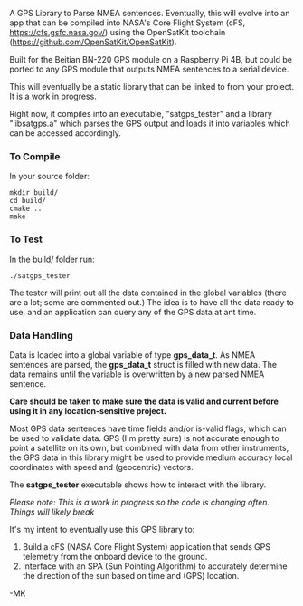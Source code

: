 A GPS Library to Parse NMEA sentences. Eventually, this will evolve into an app that can be compiled into NASA's Core Flight System (cFS, https://cfs.gsfc.nasa.gov/) using the OpenSatKit toolchain (https://github.com/OpenSatKit/OpenSatKit).

Built for the Beitian BN-220 GPS module on a Raspberry Pi 4B, but could be ported to any GPS module that outputs NMEA sentences to a serial device.

This will eventually be a static library that can be linked to from your project. It is a work in progress. 

Right now, it compiles into an executable, "satgps_tester" and a library "libsatgps.a" which parses the GPS output and loads it into variables which can be accessed accordingly.

### To Compile

In your source folder:

    mkdir build/
    cd build/
	cmake ..
	make

### To Test
In the build/ folder run:

	./satgps_tester
		
The tester will print out all the data contained in the global variables (there are a lot; some are commented out.) The idea is to have all the data ready to use, and an application can query any of the GPS data at ant time. 


### Data Handling

Data is loaded into a global variable of type **gps_data_t**. As NMEA sentences are parsed, the **gps_data_t** struct is filled with new data. The data remains until the variable is overwritten by a new parsed NMEA sentence.

**Care should be taken to make sure the data is valid and current before using it in any location-sensitive project.** 

Most GPS data sentences have time fields and/or is-valid flags, which can be used to validate data. GPS (I'm pretty sure) is not accurate enough to point a satellite on its own, but combined with data from other instruments, the GPS data in this library might be used to provide medium accuracy local coordinates with speed and (geocentric) vectors.

The **satgps_tester** executable shows how to interact with the library. 

*Please note: This is a work in progress so the code is changing often. Things will likely break*

It's my intent to eventually use this GPS library to:

1. Build a cFS (NASA Core Flight System) application that sends GPS telemetry from the onboard device to the ground.
2. Interface with an SPA (Sun Pointing Algorithm) to accurately determine the direction of the sun based on time and (GPS) location. 
		
-MK
